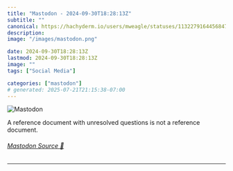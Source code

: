 ```yaml
---
title: "Mastodon - 2024-09-30T18:28:13Z"
subtitle: ""
canonical: https://hachyderm.io/users/mweagle/statuses/113227916445684708
description:
image: "/images/mastodon.png"

date: 2024-09-30T18:28:13Z
lastmod: 2024-09-30T18:28:13Z
image: ""
tags: ["Social Media"]

categories: ["mastodon"]
# generated: 2025-07-21T21:15:38-07:00
---
```

![Mastodon](/images/mastodon.png)

<p>A reference document with unresolved questions is not a reference document.</p>


###### [Mastodon Source 🐘](https://hachyderm.io/@mweagle/113227916445684708)

___
